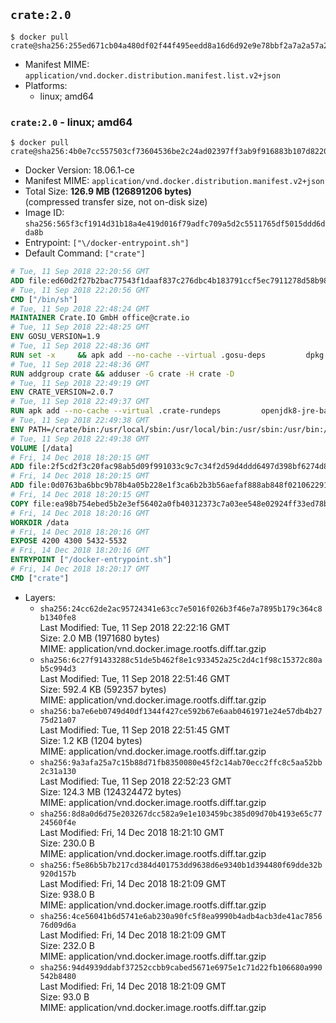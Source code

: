 ## `crate:2.0`

```console
$ docker pull crate@sha256:255ed671cb04a480df02f44f495eedd8a16d6d92e9e78bbf2a7a2a57a2b98052
```

-	Manifest MIME: `application/vnd.docker.distribution.manifest.list.v2+json`
-	Platforms:
	-	linux; amd64

### `crate:2.0` - linux; amd64

```console
$ docker pull crate@sha256:4b0e7cc557503cf73604536be2c24ad02397ff3ab9f916883b107d82203b236d
```

-	Docker Version: 18.06.1-ce
-	Manifest MIME: `application/vnd.docker.distribution.manifest.v2+json`
-	Total Size: **126.9 MB (126891206 bytes)**  
	(compressed transfer size, not on-disk size)
-	Image ID: `sha256:565f3cf1914d31b18a4e419d016f79adfc709a5d2c5511765df5015ddd6dda8b`
-	Entrypoint: `["\/docker-entrypoint.sh"]`
-	Default Command: `["crate"]`

```dockerfile
# Tue, 11 Sep 2018 22:20:56 GMT
ADD file:ed60d2f27b2bac77543f1daaf837c276dbc4b183791ccf5ec7911278d58b986c in / 
# Tue, 11 Sep 2018 22:20:56 GMT
CMD ["/bin/sh"]
# Tue, 11 Sep 2018 22:48:24 GMT
MAINTAINER Crate.IO GmbH office@crate.io
# Tue, 11 Sep 2018 22:48:25 GMT
ENV GOSU_VERSION=1.9
# Tue, 11 Sep 2018 22:48:36 GMT
RUN set -x     && apk add --no-cache --virtual .gosu-deps         dpkg         gnupg         curl     && export ARCH=$(echo $(dpkg --print-architecture) | cut -d"-" -f3)     && curl -o /usr/local/bin/gosu -fSL "https://github.com/tianon/gosu/releases/download/$GOSU_VERSION/gosu-$ARCH"     && curl -o /usr/local/bin/gosu.asc -fSL "https://github.com/tianon/gosu/releases/download/$GOSU_VERSION/gosu-$ARCH.asc"     && export GNUPGHOME="$(mktemp -d)"     && gpg --keyserver ha.pool.sks-keyservers.net --recv-keys B42F6819007F00F88E364FD4036A9C25BF357DD4     && gpg --batch --verify /usr/local/bin/gosu.asc /usr/local/bin/gosu     && rm -r "$GNUPGHOME" /usr/local/bin/gosu.asc     && chmod +x /usr/local/bin/gosu     && gosu nobody true     && apk del .gosu-deps
# Tue, 11 Sep 2018 22:48:36 GMT
RUN addgroup crate && adduser -G crate -H crate -D
# Tue, 11 Sep 2018 22:49:19 GMT
ENV CRATE_VERSION=2.0.7
# Tue, 11 Sep 2018 22:49:37 GMT
RUN apk add --no-cache --virtual .crate-rundeps         openjdk8-jre-base         python3         openssl         sigar     && apk add --no-cache --virtual .build-deps         curl         gnupg         tar     && curl -fSL -O https://cdn.crate.io/downloads/releases/crate-$CRATE_VERSION.tar.gz     && curl -fSL -O https://cdn.crate.io/downloads/releases/crate-$CRATE_VERSION.tar.gz.asc     && export GNUPGHOME="$(mktemp -d)"     && gpg --keyserver ha.pool.sks-keyservers.net --recv-keys 90C23FC6585BC0717F8FBFC37FAAE51A06F6EAEB     && gpg --batch --verify crate-$CRATE_VERSION.tar.gz.asc crate-$CRATE_VERSION.tar.gz     && rm -r "$GNUPGHOME" crate-$CRATE_VERSION.tar.gz.asc     && mkdir /crate     && tar -xf crate-$CRATE_VERSION.tar.gz -C /crate --strip-components=1     && rm crate-$CRATE_VERSION.tar.gz     && ln -s /usr/bin/python3 /usr/bin/python     && rm /crate/plugins/crate-sigar/libsigar-amd64-linux.so     && apk del .build-deps
# Tue, 11 Sep 2018 22:49:38 GMT
ENV PATH=/crate/bin:/usr/local/sbin:/usr/local/bin:/usr/sbin:/usr/bin:/sbin:/bin
# Tue, 11 Sep 2018 22:49:38 GMT
VOLUME [/data]
# Fri, 14 Dec 2018 18:20:15 GMT
ADD file:2f5cd2f3c20fac98ab5d09f991033c9c7c34f2d59d4ddd6497d398bf6274d8e7 in /crate/config/crate.yml 
# Fri, 14 Dec 2018 18:20:15 GMT
ADD file:0d0763ba6bbc9b78b4a05b228e1f3ca6b2b3b56aefaf888ab848f021062291d1 in /crate/config/log4j2.properties 
# Fri, 14 Dec 2018 18:20:15 GMT
COPY file:ea98b754ebed5b2e3ef56402a0fb40312373c7a03ee548e02924ff33ed78ba36 in / 
# Fri, 14 Dec 2018 18:20:16 GMT
WORKDIR /data
# Fri, 14 Dec 2018 18:20:16 GMT
EXPOSE 4200 4300 5432-5532
# Fri, 14 Dec 2018 18:20:16 GMT
ENTRYPOINT ["/docker-entrypoint.sh"]
# Fri, 14 Dec 2018 18:20:17 GMT
CMD ["crate"]
```

-	Layers:
	-	`sha256:24cc62de2ac95724341e63cc7e5016f026b3f46e7a7895b179c364c8b1340fe8`  
		Last Modified: Tue, 11 Sep 2018 22:22:16 GMT  
		Size: 2.0 MB (1971680 bytes)  
		MIME: application/vnd.docker.image.rootfs.diff.tar.gzip
	-	`sha256:6c27f91433288c51de5b462f8e1c933452a25c2d4c1f98c15372c80ab5c994d3`  
		Last Modified: Tue, 11 Sep 2018 22:51:46 GMT  
		Size: 592.4 KB (592357 bytes)  
		MIME: application/vnd.docker.image.rootfs.diff.tar.gzip
	-	`sha256:ba7e6eb0749d40df1344f427ce592b67e6aab0461971e24e57db4b2775d21a07`  
		Last Modified: Tue, 11 Sep 2018 22:51:45 GMT  
		Size: 1.2 KB (1204 bytes)  
		MIME: application/vnd.docker.image.rootfs.diff.tar.gzip
	-	`sha256:9a3afa25a7c15b88d71fb8350080e45f2c14ab70ecc2ffc8c5aa52bb2c31a130`  
		Last Modified: Tue, 11 Sep 2018 22:52:23 GMT  
		Size: 124.3 MB (124324472 bytes)  
		MIME: application/vnd.docker.image.rootfs.diff.tar.gzip
	-	`sha256:8d8a0d6d75e203267dcc582a9e1e103459bc385d09d70b4193e65c7724560f4e`  
		Last Modified: Fri, 14 Dec 2018 18:21:10 GMT  
		Size: 230.0 B  
		MIME: application/vnd.docker.image.rootfs.diff.tar.gzip
	-	`sha256:f5e86b5b7b217cd384d401753dd9638d6e9340b1d394480f69dde32b920d157b`  
		Last Modified: Fri, 14 Dec 2018 18:21:09 GMT  
		Size: 938.0 B  
		MIME: application/vnd.docker.image.rootfs.diff.tar.gzip
	-	`sha256:4ce56041b6d5741e6ab230a90fc5f8ea9990b4adb4acb3de41ac785676d09d6a`  
		Last Modified: Fri, 14 Dec 2018 18:21:09 GMT  
		Size: 232.0 B  
		MIME: application/vnd.docker.image.rootfs.diff.tar.gzip
	-	`sha256:94d4939ddabf37252ccbb9cabed5671e6975e1c71d22fb106680a990542b8480`  
		Last Modified: Fri, 14 Dec 2018 18:21:09 GMT  
		Size: 93.0 B  
		MIME: application/vnd.docker.image.rootfs.diff.tar.gzip
